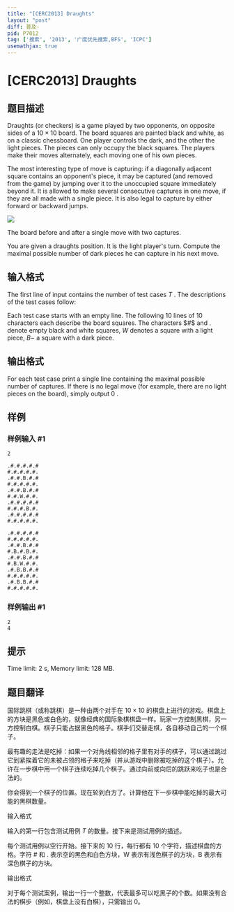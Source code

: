 ```yaml
---
title: "[CERC2013] Draughts"
layout: "post"
diff: 普及-
pid: P7012
tag: ['搜索', '2013', '广度优先搜索,BFS', 'ICPC']
usemathjax: true
---
```


# [CERC2013] Draughts
## 题目描述



Draughts (or checkers) is a game played by two opponents, on opposite sides of a $10 \times 10$ board. The board squares are painted black and white, as on a classic chessboard. One player controls the dark, and the other the light pieces. The pieces can only occupy the black squares. The players make their moves alternately, each moving one of his own pieces.

The most interesting type of move is capturing: if a diagonally adjacent square contains an opponent's piece, it may be captured (and removed from the game) by jumping over it to the unoccupied square immediately beyond it. It is allowed to make several consecutive captures in one move, if they are all made with a single piece. It is also legal to capture by either forward or backward jumps.

![](/upload/images2/dr.png)

The board before and after a single move with two captures.

You are given a draughts position. It is the light player's turn. Compute the maximal possible number of dark pieces he can capture in his next move.


## 输入格式



The first line of input contains the number of test cases $T$ . The descriptions of the test cases follow:

Each test case starts with an empty line. The following $10$ lines of $10$ characters each describe the board squares. The characters $#$ and . denote empty black and white squares, $W$ denotes a square with a light piece, $B -$ a square with a dark piece.


## 输出格式



For each test case print a single line containing the maximal possible number of captures. If there is no legal move (for example, there are no light pieces on the board), simply output $0$ .


## 样例

### 样例输入 #1
```
2

.#.#.#.#.#
#.#.#.#.#.
.#.#.B.#.#
#.#.#.#.#.
.#.#.B.#.#
#.#.W.#.#.
.#.#.#.#.#
#.#.#.B.#.
.#.#.#.#.#
#.#.#.#.#.

.#.#.#.#.#
#.#.#.#.#.
.#.#.B.#.#
#.B.#.B.#.
.#.#.B.#.#
#.B.W.#.#.
.#.B.B.#.#
#.#.#.#.#.
.#.B.B.#.#
#.#.#.#.#.

```
### 样例输出 #1
```
2
4

```
## 提示

Time limit: 2 s, Memory limit: 128 MB. 


## 题目翻译

国际跳棋（或称跳棋）是一种由两个对手在 $10 \times 10$ 的棋盘上进行的游戏。棋盘上的方块是黑色或白色的，就像经典的国际象棋棋盘一样。玩家一方控制黑棋，另一方控制白棋。棋子只能占据黑色的格子。棋手们交替走棋，各自移动自己的一个棋子。

最有趣的走法是吃掉：如果一个对角线相邻的格子里有对手的棋子，可以通过跳过它到紧挨着它的未被占领的格子来吃掉（并从游戏中删除被吃掉的这个棋子）。允许在一步棋中用一个棋子连续吃掉几个棋子。通过向前或向后的跳跃来吃子也是合法的。

你会得到一个棋子的位置。现在轮到白方了。计算他在下一步棋中能吃掉的最大可能的黑棋数量。

输入格式

输入的第一行包含测试用例 $T$ 的数量。接下来是测试用例的描述。

每个测试用例以空行开始。接下来的 10 行，每行都有 10 个字符，描述棋盘的方格。字符 # 和 . 表示空的黑色和白色方块，W 表示有浅色棋子的方块，B 表示有深色棋子的方块。

输出格式

对于每个测试案例，输出一行一个整数，代表最多可以吃黑子的个数。如果没有合法的棋步（例如，棋盘上没有白棋），只需输出 0。
